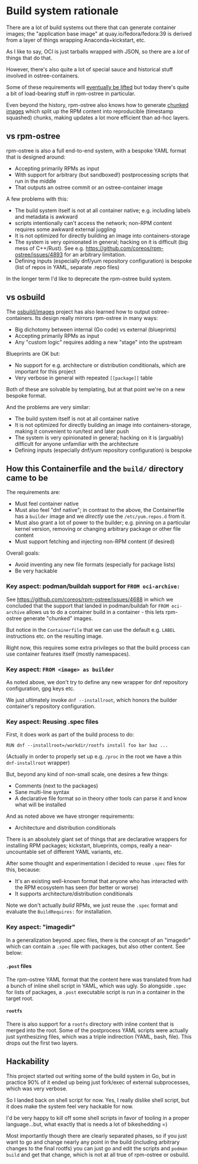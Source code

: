 # Build system rationale

There are a lot of build systems out there that can generate container images;
the "application base image" at quay.io/fedora/fedora:39 is derived from
a layer of things wrapping Anaconda+kickstart, etc.

As I like to say, OCI is just tarballs wrapped with JSON, so there are a *lot*
of things that do that.

However, there's also quite a lot of special sauce and historical stuff
involved in ostree-containers.

Some of these requirements will [eventually be lifted](https://github.com/containers/bootc/pull/215)
but today there's quite a bit of load-bearing stuff in rpm-ostree
in particular.

Even beyond the history, rpm-ostree also knows how to generate
[chunked images](https://coreos.github.io/rpm-ostree/container/#converting-ostree-commits-to-new-base-images)
which split up the RPM content into reproducible (timestamp squashed) chunks,
making updates a lot more efficient than ad-hoc layers.

## vs rpm-ostree

rpm-ostree is also a full end-to-end system, with a bespoke YAML format that is designed
around:

- Accepting primarily RPMs as input
- With support for arbitrary (but sandboxed!) postprocessing scripts that run in the middle
- That outputs an ostree commit or an ostree-container image

A few problems with this:

- The build system itself is not at all container native; e.g. including labels
  and metadata is awkward
- scripts intentionally can't access the network; non-RPM content requires some
  awkward external juggling
- It is not optimized for directly building an image into containers-storage
- The system is very opinionated in general; hacking on it is difficult
  (big mess of C++/Rust).  See e.g. https://github.com/coreos/rpm-ostree/issues/4893
  for an arbitrary limitation.
- Defining inputs (especially dnf/yum repository configuration) is bespoke
  (list of repos in YAML, separate .repo files)

In the longer term I'd like to deprecate the rpm-ostree build system.

## vs osbuild

The [osbuild/images](https://github.com/osbuild/images) project has also learned
how to output ostree-containers.  Its design really mirrors rpm-ostree in many ways:

- Big dichotomy between internal (Go code) vs external (blueprints)
- Accepting primarily RPMs as input
- Any "custom logic" requires adding a new "stage" into the upstream

Blueprints are OK but:

- No support for e.g. architecture or distribution conditionals, which are important
  for this project
- Very verbose in general with repeated `[[package]]` table

Both of these are solvable by templating, but at that point we're on a new
bespoke format.

And the problems are very similar:

- The build system itself is not at all container native
- It is not optimized for directly building an image into containers-storage,
  making it convenient to run/test and later push
- The system is very opinionated in general; hacking on it is (arguably)
  difficult for anyone unfamiliar with the architecture
- Defining inputs (especially dnf/yum repository configuration) is bespoke

## How this Containerfile and the `build/` directory came to be

The requirements are:

- Must feel container native
- Must also feel "dnf native"; in contrast to the above, the Containerfile
  has a `builder` image and we *directly* use the `/etc/yum.repos.d` from it.
- Must also grant a lot of power to the builder; e.g. pinning on a
  particular kernel version, removing or changing arbitrary package
  or other file content
- Must support fetching and injecting non-RPM content (if desired)

Overall goals:

- Avoid inventing any new file formats (especially for package lists)
- Be very hackable

### Key aspect: podman/buildah support for `FROM oci-archive:`

See <https://github.com/coreos/rpm-ostree/issues/4688> in which
we concluded that the support that landed in podman/buildah
for `FROM oci-archive` allows us to do a container build
in a container - this lets rpm-ostree generate "chunked" images.

But notice in the `Containerfile` that we can use the default
e.g. `LABEL` instructions etc. on the resulting image.

Right now, this requires some extra privileges so that
the build process can use container features itself
(mostly namespaces).

### Key aspect: `FROM <image> as builder`

As noted above, we don't try to define any new wrapper for dnf
repository configuration, gpg keys etc.

We just ultimately invoke `dnf --installroot`, which honors
the builder container's repository configuration.

### Key aspect: Reusing .spec files

First, it does work as part of the build process to do:

`RUN dnf --installroot=/workdir/rootfs install foo bar baz ...`

(Actually in order to properly set up e.g. `/proc` in the root
 we have a thin `dnf-installroot` wrapper)

But, beyond any kind of non-small scale, one desires a few things:

- Comments (next to the packages)
- Sane multi-line syntax
- A declarative file format so in theory other tools can parse
  it and know what will be installed

And as noted above we have stronger requirements:

- Architecture and distribution conditionals

There is an absolutely giant set of things that are declarative
wrappers for installing RPM packages; kickstart, blueprints, comps,
really a near-uncountable set of different YAML variants, etc.

After some thought and experimentation I decided to reuse `.spec`
files for this, because:

- It's an existing well-known format that anyone who has
  interacted with the RPM ecosystem has seen (for better or worse)
- It supports architecture/distribution conditionals

Note we don't actually *build* RPMs, we just reuse the `.spec` format
and evaluate the `BuildRequires:` for installation.

### Key aspect: "imagedir"

In a generalization beyond .spec files, there is the concept of an
"imagedir" which can contain a `.spec` file with packages, but also
other content.  See below:

#### `.post` files

The rpm-ostree YAML format that the content here was translated
from had a bunch of inline shell script in YAML, which was ugly.
So alongside `.spec` for lists of packages, a `.post` executable
script is run in a container in the target root.

#### `rootfs`

There is also support for a `rootfs` directory with inline
content that is merged into the root.  Some of the postprocess
YAML scripts were actually just synthesizing files, which was a
triple indirection (YAML, bash, file).  This drops out the
first two layers.

## Hackability

This project started out writing some of the build system in
Go, but in practice 90% of it ended up being just fork/exec
of external subprocesses, which was very verbose.

So I landed back on shell script for now.  Yes, I really
dislike shell script, but it does make the system feel
very hackable for now.

I'd be very happy to kill off some shell scripts
in favor of tooling in a proper language...but, what
exactly that is needs a lot of bikeshedding =)

Most importantly though there are clearly separated
phases, so if you just want to go and change
nearly any point in the build (including arbitrary
changes to the final rootfs) you can just go and
edit the scripts and `podman build` and get that
change, which is not at all true of rpm-ostree or osbuild.
